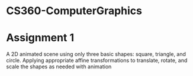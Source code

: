 # CS360-ComputerGraphics
# Assignment 1
A 2D animated scene using only three basic shapes: square, triangle, and circle. Applying appropriate affine transformations to translate, rotate, and scale the shapes as needed with animation
